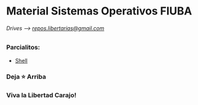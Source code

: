 # Material Sistemas Operativos FIUBA
###### Drives --> repos.libertarias@gmail.com

### Parcialitos:
* [Shell](https://drive.google.com/drive/folders/1WMxQCmutAQxnUTjA0fCuLsPVlULDL4dr?usp=sharing)

### Deja ⭐ Arriba
### Viva la Libertad Carajo!
